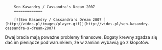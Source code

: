 
        Sen Kasandry / Cassandra's Dream 2007 
        =============
        
        [![Sen Kasandry / Cassandra's Dream 2007 ](http://vidos.pl/images/player.gif)](http://vidos.pl/sen-kasandry-cassandra-s-dream-2007)
        
        
 Dwaj bracia mają poważne problemy finansowe. Bogaty krewny zgadza się dać im pieniądze pod warunkiem, że w zamian wybawią go z kłopotów.
    